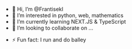 - 👋 Hi, I’m @FrantisekI
- 👀 I’m interested in python, web, mathematics
- 🌱 I’m currently learning NEXT.JS & TypeScript
- 💞️ I’m looking to collaborate on ... 
<!--- - 📫 How to reach me: frantisekdomaths@gmail.com--->
- ⚡ Fun fact: I run and do balley

<!---
FrantisekI/FrantisekI is a ✨ special ✨ repository because its `README.md` (this file) appears on your GitHub profile.
You can click the Preview link to take a look at your changes.
--->
